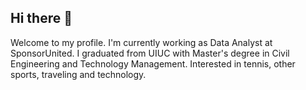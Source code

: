 ## Hi there 👋

Welcome to my profile. I'm currently working as Data Analyst at SponsorUnited. I graduated from UIUC with Master's degree in Civil Engineering and Technology Management. Interested in tennis, other sports, traveling and technology.

<!--
**bowangz/bowangz** is a ✨ _special_ ✨ repository because its `README.md` (this file) appears on your GitHub profile.

Here are some ideas to get you started:

- 🔭 I’m currently working on ...
- 🌱 I’m currently learning ...
- 👯 I’m looking to collaborate on ...
- 🤔 I’m looking for help with ...
- 💬 Ask me about ...
- 📫 How to reach me: ...
- 😄 Pronouns: ...
- ⚡ Fun fact: ...
-->
